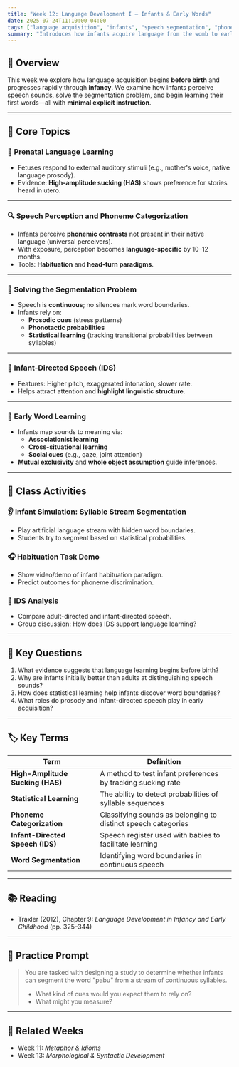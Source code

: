 ```yaml
---
title: "Week 12: Language Development I – Infants & Early Words"
date: 2025-07-24T11:10:00-04:00
tags: ["language acquisition", "infants", "speech segmentation", "phoneme perception", "early word learning"]
summary: "Introduces how infants acquire language from the womb to early word learning, covering phoneme perception, segmentation, and lexical development."
---
```


## 📘 Overview

This week we explore how language acquisition begins **before birth** and progresses rapidly through **infancy**. We examine how infants perceive speech sounds, solve the segmentation problem, and begin learning their first words—all with **minimal explicit instruction**.

---

## 🧠 Core Topics

### 🍼 Prenatal Language Learning

- Fetuses respond to external auditory stimuli (e.g., mother's voice, native language prosody).
- Evidence: **High-amplitude sucking (HAS)** shows preference for stories heard in utero.

---

### 🔍 Speech Perception and Phoneme Categorization

- Infants perceive **phonemic contrasts** not present in their native language (universal perceivers).
- With exposure, perception becomes **language-specific** by 10–12 months.
- Tools: **Habituation** and **head-turn paradigms**.

---

### 🧩 Solving the Segmentation Problem

- Speech is **continuous**; no silences mark word boundaries.
- Infants rely on:
  - **Prosodic cues** (stress patterns)
  - **Phonotactic probabilities**
  - **Statistical learning** (tracking transitional probabilities between syllables)

---

### 🧠 Infant-Directed Speech (IDS)

- Features: Higher pitch, exaggerated intonation, slower rate.
- Helps attract attention and **highlight linguistic structure**.

---

### 🧠 Early Word Learning

- Infants map sounds to meaning via:
  - **Associationist learning**
  - **Cross-situational learning**
  - **Social cues** (e.g., gaze, joint attention)
- **Mutual exclusivity** and **whole object assumption** guide inferences.

---

## 🧪 Class Activities

### 👂 Infant Simulation: Syllable Stream Segmentation

- Play artificial language stream with hidden word boundaries.
- Students try to segment based on statistical probabilities.

### 🎧 Habituation Task Demo

- Show video/demo of infant habituation paradigm.
- Predict outcomes for phoneme discrimination.

### 💬 IDS Analysis

- Compare adult-directed and infant-directed speech.
- Group discussion: How does IDS support language learning?

---

## 🧠 Key Questions

1. What evidence suggests that language learning begins before birth?
2. Why are infants initially better than adults at distinguishing speech sounds?
3. How does statistical learning help infants discover word boundaries?
4. What roles do prosody and infant-directed speech play in early acquisition?

---

## 🏷️ Key Terms

| Term | Definition |
|------|------------|
| **High-Amplitude Sucking (HAS)** | A method to test infant preferences by tracking sucking rate |
| **Statistical Learning** | The ability to detect probabilities of syllable sequences |
| **Phoneme Categorization** | Classifying sounds as belonging to distinct speech categories |
| **Infant-Directed Speech (IDS)** | Speech register used with babies to facilitate learning |
| **Word Segmentation** | Identifying word boundaries in continuous speech |

---

## 📚 Reading

- Traxler (2012), Chapter 9: *Language Development in Infancy and Early Childhood* (pp. 325–344)

---

## 📝 Practice Prompt

> You are tasked with designing a study to determine whether infants can segment the word "pabu" from a stream of continuous syllables.  
> - What kind of cues would you expect them to rely on?  
> - What might you measure?

---

## 🔁 Related Weeks

- Week 11: *Metaphor & Idioms*
- Week 13: *Morphological & Syntactic Development*
